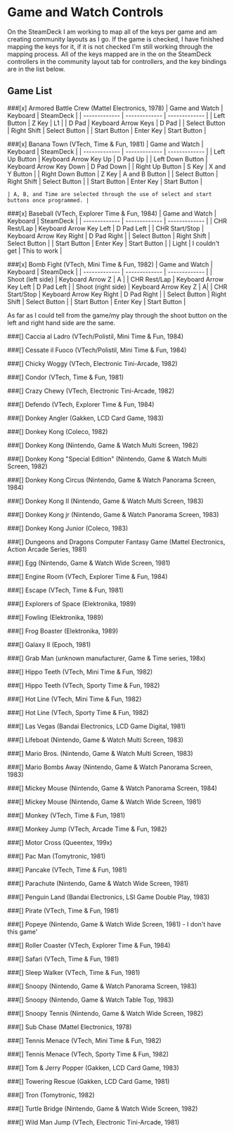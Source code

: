 # Game and Watch Controls

On the SteamDeck I am working to map all of the keys per game and am creating community layouts as I go. If the game is checked, I have finished mapping the keys for it, if it is not checked I'm still working through the mapping process. All of the keys mapped are in the on the SteamDeck controllers in the community layout tab for controllers, and the key bindings are in the list below. 

## Game List

###[x] Armored Battle Crew (Mattel Electronics, 1978)
	| Game and Watch | Keyboard | SteamDeck |
	| ------------- | ------------- | ------------- |
	| Left Button  | Z Key  | L1  |
	| D Pad | Keyboard Arrow Keys  | D Pad  |
	| Select Button  | Right Shift  | Select Button  |
	| Start Button  | Enter Key  | Start Button  |
	  
###[x] Banana Town (VTech, Time & Fun, 1981)
	| Game and Watch | Keyboard | SteamDeck |
	| ------------- | ------------- | ------------- |
	| Left Up Button  | Keyboard Arrow Key Up  | D Pad Up  |
	| Left Down Button  | Keyboard Arrow Key Down  | D Pad Down  |
	| Right Up Button  | S Key  | X and Y Button   |
	| Right Down Button  | Z Key  | A and B Button  |
	| Select Button  | Right Shift  | Select Button  |
	| Start Button  | Enter Key  | Start Button  |

	| A, B, and Time are selected through the use of select and start buttons once programmed. |

###[x] Baseball (VTech, Explorer Time & Fun, 1984)
	| Game and Watch | Keyboard | SteamDeck |
	| ------------- | ------------- | ------------- |
	| CHR Rest/Lap  | Keyboard Arrow Key Left  | D Pad Left  |
	| CHR Start/Stop  | Keyboard Arrow Key Right  | D Pad Right  |
	| Select Button  | Right Shift  | Select Button  |
	| Start Button  | Enter Key  | Start Button  |
	| Light  | I couldn't get  | This to work   |

###[x] Bomb Fight (VTech, Mini Time & Fun, 1982)
	| Game and Watch | Keyboard | SteamDeck |
	| ------------- | ------------- | ------------- |
	| Shoot (left side)  | Keyboard Arrow Z  | A  |
	| CHR Rest/Lap  | Keyboard Arrow Key Left  | D Pad Left  |
	| Shoot (right side)  | Keyboard Arrow Key Z  | A|
	| CHR Start/Stop  | Keyboard Arrow Key Right  | D Pad Right  |
	| Select Button  | Right Shift  | Select Button  |
	| Start Button  | Enter Key  | Start Button  |

As far as I could tell from the game/my play through the shoot button on the left and right hand side are the same. 

###[] Caccia al Ladro (VTech/Polistil, Mini Time & Fun, 1984)

###[] Cessate il Fuoco (VTech/Polistil, Mini Time & Fun, 1984)

###[] Chicky Woggy (VTech, Electronic Tini-Arcade, 1982)

###[] Condor (VTech, Time & Fun, 1981)

###[] Crazy Chewy (VTech, Electronic Tini-Arcade, 1982)

###[] Defendo (VTech, Explorer Time & Fun, 1984)

###[] Donkey Angler (Gakken, LCD Card Game, 1983)

###[] Donkey Kong (Coleco, 1982)

###[] Donkey Kong (Nintendo, Game & Watch Multi Screen, 1982)

###[] Donkey Kong "Special Edition" (Nintendo, Game & Watch Multi Screen, 1982)

###[] Donkey Kong Circus (Nintendo, Game & Watch Panorama Screen, 1984)

###[] Donkey Kong II (Nintendo, Game & Watch Multi Screen, 1983)

###[] Donkey Kong jr (Nintendo, Game & Watch Panorama Screen, 1983)

###[] Donkey Kong Junior (Coleco, 1983)

###[] Dungeons and Dragons Computer Fantasy Game (Mattel Electronics, Action Arcade Series, 1981)

###[] Egg (Nintendo, Game & Watch Wide Screen, 1981)

###[] Engine Room (VTech, Explorer Time & Fun, 1984)

###[] Escape (VTech, Time & Fun, 1981)

###[] Explorers of Space (Elektronika, 1989)

###[] Fowling (Elektronika, 1989)

###[] Frog Boaster (Elektronika, 1989)
  
###[] Galaxy II (Epoch, 1981)

###[] Grab Man (unknown manufacturer, Game & Time series, 198x)

###[] Hippo Teeth (VTech, Mini Time & Fun, 1982)

###[] Hippo Teeth (VTech, Sporty Time & Fun, 1982)

###[] Hot Line (VTech, Mini Time & Fun, 1982)

###[] Hot Line (VTech, Sporty Time & Fun, 1982)

###[] Las Vegas (Bandai Electronics, LCD Game Digital, 1981)

###[] Lifeboat (Nintendo, Game & Watch Multi Screen, 1983)

###[] Mario Bros. (Nintendo, Game & Watch Multi Screen, 1983)

###[] Mario Bombs Away (Nintendo, Game & Watch Panorama Screen, 1983)
 
###[] Mickey Mouse (Nintendo, Game & Watch Panorama Screen, 1984)

###[] Mickey Mouse (Nintendo, Game & Watch Wide Screen, 1981)

###[] Monkey (VTech, Time & Fun, 1981)

###[] Monkey Jump (VTech, Arcade Time & Fun, 1982)

###[] Motor Cross (Queentex, 199x)

###[] Pac Man (Tomytronic, 1981)

###[] Pancake (VTech, Time & Fun, 1981)

###[] Parachute (Nintendo, Game & Watch Wide Screen, 1981)

###[] Penguin Land (Bandai Electronics, LSI Game Double Play, 1983)

###[] Pirate (VTech, Time & Fun, 1981)

###[] Popeye (Nintendo, Game & Watch Wide Screen, 1981)
    - I don't have this game'

###[] Roller Coaster (VTech, Explorer Time & Fun, 1984)

###[] Safari (VTech, Time & Fun, 1981)

###[] Sleep Walker (VTech, Time & Fun, 1981)

###[] Snoopy (Nintendo, Game & Watch Panorama Screen, 1983)

###[] Snoopy (Nintendo, Game & Watch Table Top, 1983)

###[] Snoopy Tennis (Nintendo, Game & Watch Wide Screen, 1982)

###[] Sub Chase (Mattel Electronics, 1978)

###[] Tennis Menace (VTech, Mini Time & Fun, 1982)

###[] Tennis Menace (VTech, Sporty Time & Fun, 1982)

###[] Tom & Jerry Popper (Gakken, LCD Card Game, 1983)

###[] Towering Rescue (Gakken, LCD Card Game, 1981)

###[] Tron (Tomytronic, 1982)

###[] Turtle Bridge (Nintendo, Game & Watch Wide Screen, 1982)

###[] Wild Man Jump (VTech, Electronic Tini-Arcade, 1981)
